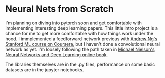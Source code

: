 # Neural Nets from Scratch

I'm planning on diving into pytorch soon and get comfortable with implementing interesting deep learning papers. This little intro project is a chance for me to get more comfortable with how things work under the hood. I immplemented a feedforward network previous with [Andrew Ng's Stanford ML course on Coursera](https://www.coursera.org/learn/machine-learning), but I haven't done a convolutional neural network as yet. I'm loosely following the path taken in [Michael Nielson's Neural Networks and Deep Learning online book](http://neuralnetworksanddeeplearning.com/).

The libraries themselves are in the .py files, performance on some basic datasets are in the jupyter notebooks.

